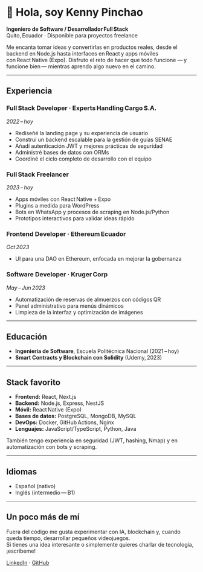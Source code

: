 # 👋 Hola, soy Kenny Pinchao  

**Ingeniero de Software / Desarrollador Full Stack**  
Quito, Ecuador · Disponible para proyectos freelance

Me encanta tomar ideas y convertirlas en productos reales, desde el backend en Node.js hasta interfaces en React y apps móviles con React Native (Expo).  Disfruto el reto de hacer que todo funcione — y funcione bien — mientras aprendo algo nuevo en el camino.

---

## Experiencia

### Full Stack Developer · Experts Handling Cargo S.A.  
*2022 – hoy*  
- Rediseñé la landing page y su experiencia de usuario  
- Construí un backend escalable para la gestión de guías SENAE  
- Añadí autenticación JWT y mejores prácticas de seguridad  
- Administré bases de datos con ORMs  
- Coordiné el ciclo completo de desarrollo con el equipo

### Full Stack Freelancer  
*2023 – hoy*  
- Apps móviles con React Native + Expo  
- Plugins a medida para WordPress  
- Bots en WhatsApp y procesos de scraping en Node.js/Python  
- Prototipos interactivos para validar ideas rápido

### Frontend Developer · Ethereum Ecuador  
*Oct 2023*  
- UI para una DAO en Ethereum, enfocada en mejorar la gobernanza

### Software Developer · Kruger Corp  
*May – Jun 2023*  
- Automatización de reservas de almuerzos con códigos QR  
- Panel administrativo para menús dinámicos  
- Limpieza de la interfaz y optimización de imágenes

---

## Educación

- **Ingeniería de Software**, Escuela Politécnica Nacional (2021 – hoy)  
- **Smart Contracts y Blockchain con Solidity** (Udemy, 2023)

---

## Stack favorito

- **Frontend:** React, Next.js  
- **Backend:** Node.js, Express, NestJS  
- **Móvil:** React Native (Expo)  
- **Bases de datos:** PostgreSQL, MongoDB, MySQL  
- **DevOps:** Docker, GitHub Actions, Nginx  
- **Lenguajes:** JavaScript/TypeScript, Python, Java  

También tengo experiencia en seguridad (JWT, hashing, Nmap) y en automatización con bots y scraping.

---

## Idiomas

- Español (nativo)  
- Inglés (intermedio — B1)

---

## Un poco más de mí

Fuera del código me gusta experimentar con IA, blockchain y, cuando queda tiempo, desarrollar pequeños videojuegos.  
Si tienes una idea interesante o simplemente quieres charlar de tecnología, ¡escríbeme!

[LinkedIn](https://www.linkedin.com/in/kenny-pinchao-54543825b/) · [GitHub](https://github.com/kennyp2233)
